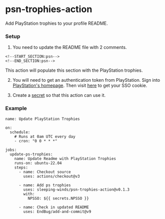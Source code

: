 # psn-trophies-action

Add PlayStation trophies to your profile README.

### Setup

1. You need to update the README file with 2 comments. 

```
<!--START_SECTION:psn-->
<!--END_SECTION:psn-->
```

This action will populate this section with the PlayStation trophies.

2. You will need to get an authentication token from PlayStation. Sign into [PlayStation's homepage](https://www.playstation.com/en-us/). Then visit [here](https://ca.account.sony.com/api/v1/ssocookie) to get your SSO cookie.

3. Create a [secret](https://docs.github.com/en/actions/security-guides/encrypted-secrets) so that this action can use it.

### Example

```
name: Update PlayStation Trophies

on:
  schedule:
    # Runs at 0am UTC every day
    - cron: "0 0 * * *"

jobs:
  update-ps-trophies:
    name: Update Readme with PlayStation Trophies
    runs-on: ubuntu-22.04
    steps:
      - name: Checkout source
        uses: actions/checkout@v3

      - name: Add ps trophies
        uses: sleeping-winds/psn-trophies-action@v0.1.3
        with:
          NPSSO: ${{ secrets.NPSSO }}

      - name: Check in updated README
        uses: EndBug/add-and-commit@v9
```
